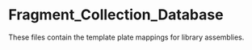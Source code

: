 # Fragment_Collection_Database
These files contain the template plate mappings for library assemblies.
